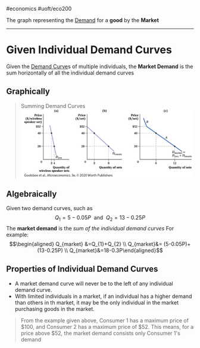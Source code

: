 #economics #uoft/eco200 

The graph representing the [Demand](Demand) for a **good** by the **Market**

---
# Given Individual Demand Curves
Given the [Demand Curve](Demand%20Curve.md)s of multiple individuals, the **Market Demand** is the sum horizontally of all the individual demand curves
## Graphically
> Summing Demand Curves ![Pasted image 20231108202545](attachments/Pasted%20image%2020231108202545.png)


## Algebraically
Given two demand curves, such as $$Q_{1}=5-0.05P \ \text{ and } \ Q_{2}=13-0.25P$$
The **market demand** is the *sum of the individual demand curves*
For example: $$\begin{aligned} Q_{market} &=Q_{1}+Q_{2} \\ Q_{market}&= (5-0.05P)+(13-0.25P) \\ Q_{market}&=18-0.3P\end{aligned}$$
## Properties of Individual Demand Curves
- A market demand curve will never be to the left of any individual demand curve.
- With limited individuals in a market, if an individual has a higher demand than others in th market, it may be the only individual in the market purchasing goods in the market.
> 	From the example given above, Consumer 1 has a maximum price of $100, and Consumer 2 has a maximum price of $52.
> 	This means, for a price above $52, the market demand consists only Consumer 1's demand 
